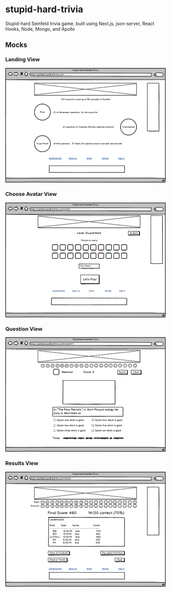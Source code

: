 # stupid-hard-trivia
Stupid-hard Seinfeld trivia game, built using Next.js, json-server, React Hooks, Node, Mongo, and Apollo

## Mocks

### Landing View
![Landing View](/design/LandingPage.png?raw=true "Landing View")

### Choose Avatar View
![Choose Avatar View](/design/AvatarName.png?raw=true "Choose Avatar View")

### Question View
![Question View](/design/QuestionPage.png?raw=true "Question View")

### Results View
![Results View](/design/ResultsPage.png?raw=true "Results View")

